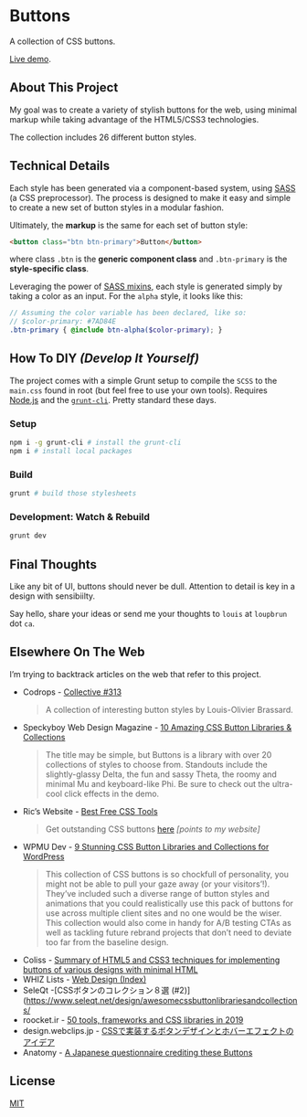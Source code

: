 # Buttons

A collection of CSS buttons.

[Live demo](https://labs.loupbrun.ca/buttons/).

## About This Project

My goal was to create a variety of stylish buttons for the web, using minimal markup while taking advantage of the HTML5/CSS3 technologies.

The collection includes 26 different button styles.

## Technical Details

Each style has been generated via a component-based system, using [SASS](http://sass-lang.com/) (a CSS preprocessor). The process is designed to make it easy and simple to create a new set of button styles in a modular fashion.

Ultimately, the **markup** is the same for each set of button style:

```html
<button class="btn btn-primary">Button</button>
```

where class `.btn` is the **generic component class** and `.btn-primary` is the **style-specific class**.

Leveraging the power of [SASS mixins](http://sass-lang.com/documentation/file.SASS_REFERENCE.html#mixins), each style is generated simply by taking a color as an input. For the `alpha` style, it looks like this:

```scss
// Assuming the color variable has been declared, like so:
// $color-primary: #7AD84E
.btn-primary { @include btn-alpha($color-primary); }
```

## How To DIY _(Develop It Yourself)_

The project comes with a simple Grunt setup to compile the `SCSS` to the `main.css` found in root (but feel free to use your own tools). Requires [Node.js](https://nodejs.org) and the [`grunt-cli`](https://gruntjs.com/). Pretty standard these days.

### Setup

```bash
npm i -g grunt-cli # install the grunt-cli
npm i # install local packages
```

### Build

```bash
grunt # build those stylesheets
```

### Development: Watch & Rebuild

```bash
grunt dev
```

## Final Thoughts

Like any bit of UI, buttons should never be dull. Attention to detail is key in a design with sensibiilty.

Say hello, share your ideas or send me your thoughts to `louis` at `loupbrun` dot `ca`.

## Elsewhere On The Web

I’m trying to backtrack articles on the web that refer to this project.

- Codrops - [Collective #313](https://tympanus.net/codrops/collective/collective-313/)  
  > A collection of interesting button styles by Louis-Olivier Brassard.
- Speckyboy Web Design Magazine - [10 Amazing CSS Button Libraries & Collections](https://speckyboy.com/css-button-libraries/) 
  > The title may be simple, but Buttons is a library with over 20 collections of styles to choose from. Standouts include the slightly-glassy Delta, the fun and sassy Theta, the roomy and minimal Mu and keyboard-like Phi. Be sure to check out the ultra-cool click effects in the demo.
- Ric’s Website - [Best Free CSS Tools](https://ric.website/best-free-css-tools/)  
  > Get outstanding CSS buttons [here](https://labs.loupbrun.ca/buttons/) _\[points to my website\]_
- WPMU Dev - [9 Stunning CSS Button Libraries and Collections for WordPress](https://premium.wpmudev.org/blog/css-button-libraries-collections/)  
  > This collection of CSS buttons is so chockfull of personality, you might not be able to pull your gaze away (or your visitors’!). They’ve included such a diverse range of button styles and animations that you could realistically use this pack of buttons for use across multiple client sites and no one would be the wiser. This collection would also come in handy for A/B testing CTAs as well as tackling future rebrand projects that don’t need to deviate too far from the baseline design.
- Coliss - [Summary of HTML5 and CSS3 techniques for implementing buttons of various designs with minimal HTML](https://coliss.com/articles/build-websites/operation/css/collection-of-css-button.html)
- WHIZ Lists - [Web Design (Index)](http://whiz-lab.com/index.php/front_end/index/1)
- SeleQt -[CSSボタンのコレクション８選 (#2)](https://www.seleqt.net/design/awesomecssbuttonlibrariesandcollections/
- roocket.ir - [50 tools, frameworks and CSS libraries in 2019](https://roocket.ir/articles/50-tools-frameworks-and-csas-library-in-2019)
- design.webclips.jp - [CSSで実装するボタンデザインとホバーエフェクトのアイデア](https://design.webclips.jp/css-button/)
- Anatomy - [A Japanese questionnaire crediting these Buttons](https://anatomy.med.gunma-u.ac.jp/?page_id=3327)

## License

[MIT](LICENSE)

